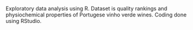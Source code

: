 Exploratory data analysis using R.  Dataset is quality rankings and physiochemical properties of Portugese vinho verde wines.
Coding done using RStudio. 
